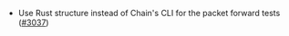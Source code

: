 - Use Rust structure instead of Chain's CLI for the packet forward tests
  ([#3037](https://github.com/informalsystems/hermes/issues/3037))